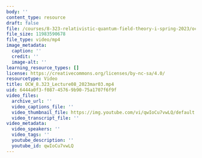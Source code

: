 ```yaml
---
body: ''
content_type: resource
draft: false
file: /courses/8-323-relativistic-quantum-field-theory-i-spring-2023/ocw_8323_lecture08_2023mar03_360p_16_9.mp4
file_size: 11983590678
file_type: video/mp4
image_metadata:
  caption: ''
  credit: ''
  image-alt: ''
learning_resource_types: []
license: https://creativecommons.org/licenses/by-nc-sa/4.0/
resourcetype: Video
title: OCW_8.323_Lecture08_2023mar03.mp4
uid: 6444a0f3-f087-4576-9b90-75a1707f6f9f
video_files:
  archive_url: ''
  video_captions_file: ''
  video_thumbnail_file: https://img.youtube.com/vi/qwIoCu7vwLQ/default.jpg
  video_transcript_file: ''
video_metadata:
  video_speakers: ''
  video_tags: ''
  youtube_description: ''
  youtube_id: qwIoCu7vwLQ
---
```

